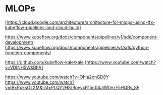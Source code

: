 # MLOPs

[https://cloud.google.com/architecture/architecture-for-mlops-using-tfx-kubeflow-pipelines-and-cloud-build]

https://www.kubeflow.org/docs/components/pipelines/v1/sdk/component-development/
https://www.kubeflow.org/docs/components/pipelines/v1/sdk/python-function-components/

https://github.com/kubeflow-kale/kale [https://www.youtube.com/watch?v=VDINH5WkBhA] 

https://www.youtube.com/watch?v=OhIa2cnGD8Y
https://www.youtube.com/watch?v=tBxRpksGzXM&list=PLQY2H8rRoyvxR15n04JiW0ezF5HQRs_8F
